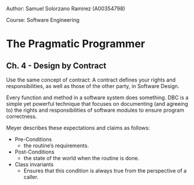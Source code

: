 Author: Samuel Solorzano Ramirez (A00354798)

Course: Software Engineering

The Pragmatic Programmer 
=====

Ch. 4 - Design by Contract
-----

Use the same concept of contract: A contract defines your rights and responsibilities, as well as those of the other party, in Software Design.

Every function and method in a software system does something. DBC  is a simple yet powerful technique that focuses on documenting (and agreeing to) the rights and responsibilities of software modules to ensure program correctness.

Meyer describes these expectations and claims as follows:

- Pre-Conditions
  -  the routine’s requirements.
- Post-Conditions
  - the state of the world when the routine is done.
- Class invariants
  - Ensures that this condition is always true from the perspective of a caller.
